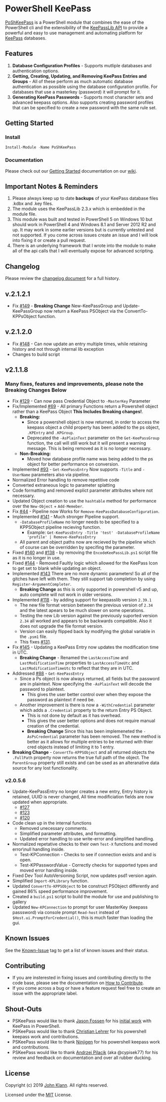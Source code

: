 # PowerShell KeePass

[PoShKeePass](https://www.powershellgallery.com/packages/PoShKeePass) is a PowerShell module that combines the ease of the PowerShell cli and the extensibility of the [KeePassLib API](http://keepass.info/help/v2/setup.html) to provide a powerful and easy to use management and automating platform for [KeePass](http://keepass.info/) databases.

## Features

1. **Database Configuration Profiles** - Supports mutliple databases and authentication options.
2. **Getting, Creating, Updating, and Removing KeePass Entries and Groups** - All of these perform as much automatic database authentication as possible using the database configuration profile. For databases that use a masterkey (password) it will prompt for it.
3. **Generating KeePass Passwords** - Supports most character sets and advanced keepass options. Also supports creating password profiles that can be specified to create a new password with the same rule set.

## Getting Started

### Install

```powershell
Install-Module -Name PoShKeePass
```

### Documentation

Please check out our [Getting Started](https://github.com/PSKeePass/PoShKeePass/wiki/Getting-Started) documentation on our [wiki](https://github.com/PSKeePass/PoShKeePass/wiki).

## Important Notes & Reminders

1. Please always keep up to date **backups** of your KeePass database files .kdbx and .key files.
2. The module uses the KeePassLib 2.3.x which is embedded in the module file.
3. This module was built and tested in PowerShell 5 on Windows 10 but should work in PowerShell 4 and Windows 8.1 and Server 2012 R2 and up. It may work in some earlier versions but is currently untested and not supported. If you come across issues create an issue and I will look into fixing it or create a pull request.
4. There is an underlying framework that I wrote into the module to make all of the api calls that I will eventually expose for advanced scripting.

## Changelog

Please review the [changelog document](https://github.com/PSKeePass/PoShKeePass/blob/master/changelog.md) for a full history.

## v.2.1.2.1

* Fix [#149](https://github.com/PSKeePass/PoShKeePass/issues/149) - **Breaking Change** New-KeePassGroup and Update-KeePassGroup now return a KeePass PSObject via the ConvertTo-KPPsObject function.

## v.2.1.2.0

* Fix [#148](https://github.com/PSKeePass/PoShKeePass/issues/148) - Can now update an entry multiple times, while retaining history and not through internal lib exception
* Changes to build script

## v2.1.1.8

### Many fixes, features and improvements, please note the **Breaking Changes** Below

* Fix [#129](https://github.com/PSKeePass/PoShKeePass/issues/129) - Can now pass Credential Object to `-MasterKey` Parameter
* Fix/Implemented [#69](https://github.com/PSKeePass/PoShKeePass/issues/69) - All primary Functions return a Powershell object rather than a KeePass Object **This Includes Breaking changes!**.
  * **Breaking:**
    * Since a powershell object is now returned, in order to access the keepass object a child property has been added to the ps object, `.KPEntry` and `.KPGroup`.
    * Deprecated the `-AsPlainText` parameter on the `Get-KeePassGroup` function, the call will still work but it will present a warning message. This is being removed as it is no longer necessary.
  * **Non-Breaking:**
    * Moved how database profile name was being added to the ps object for better performance on conversion.
* Implemented [#93](https://github.com/PSKeePass/PoShKeePass/issues/93) - `Get-KeePassEntry` Now supports `-Title` and `-UserName` parameters also via pipeline.
* Normalized Error handling to remove repetitive code
* Converted extraneous logic to parameter splatting
* Code formatting and removed explict parameter attributes where not necessary.
* Updated Object creation to use the `hashtable` method for performance over the `New-Object` + `Add-Memeber`.
* Fix [#44](https://github.com/PSKeePass/PoShKeePass/issues/44) - Pipeline now Works for `Remove-KeePassDatabaseConfiguration`.
* Implemented [#141](https://github.com/PSKeePass/PoShKeePass/issues/141) - Much stronger Pipeline support.
  * `-DatabaseProfileName` no longer needs to be specified to a KPPSObject pipeline recieving function.
    * Example: `Get-KeePassEntry -Title 'test' -DatabaseProfileName 'profile' | Remove-KeePassEntry`
  * All parent and object paths now are recieved by the pipeline which of course can be overridden by specifing the parameter.
* Fixed [#140](https://github.com/PSKeePass/PoShKeePass/issues/140) and [#138](https://github.com/PSKeePass/PoShKeePass/issues/138) - by removing the `EncodeKeePassLib.ps1` script file as it is no longer in use.
* Fixed [#144](https://github.com/PSKeePass/PoShKeePass/issues/144) - Removed Faultly logic which allowed for the KeePass Icon to get set to blank while updating an object.
* Implemented [#143](https://github.com/PSKeePass/PoShKeePass/issues/143) There are no more dynamic parameters! So all of the gitches have left with them. They still support tab completion by using `Register-ArgumentCompleter`.
  * **Breaking Change** as this is only supported in powershell v5 and up, auto complete will not work in older versions.
* Implemented [#118](https://github.com/PSKeePass/PoShKeePass/issues/118) - by adding support for keepasslib version `2.39.1`
  * The new file format version between the previous version of `2.34` and the latest apears to be much slower on some operations.
  * Testing the new Lib version against the previously suported version `2.34` all worked and appears to be backwards compatible. Also it does not upgrade the file format version.
  * Version can easily flipped back by modifying the global variable in the `.psm1` file.
  * This fixes [#131](https://github.com/PSKeePass/PoShKeePass/issues/131).
* Fix [#145](https://github.com/PSKeePass/PoShKeePass/issues/145) - Updating a KeePass Entry now updates the modification time in UTC.
  * **Breaking Change** - Renamed the `LastAccessTime` and `LastModificationTime` properties to `LastAccessTimeUtc` and `LastModificationTimeUtc` to reflect that they are in UTC.
* Addressed [#88](https://github.com/PSKeePass/PoShKeePass/issues/88) - `Get-KeePassEntry`
  * Since a Ps object is now always returned, all fields but the password are in plaintext. Now specifying the `-AsPlainText` will decode the password to plaintext.
    * This gives the user better control over when they expose the password as plaintext if need be.
  * Another improvement is there is now a `-WithCredential` parameter which adds a `.Credential` property to the return Entry PS Object.
    * This is not done by default as it has overhead.
    * This gives the user better options and does not require manual creation of the credential.
    * **Breaking Change** Since this has been implemeneted the `-AsPsCredential` parameter has been removed. The new method is better as it allows for multiple entries to be returned with thier cred objects instead of limiting it to 1 entry.
* **Breaking Change** - `ConvertTo-KPPSObject` and all returned objects the `.FullPath` property now returns the true full path of the object. The `ParentGroup` property still exists and can be used as an alteranative data source for any lost functionality.

### v2.0.5.6

* Update-KeePassEntry no longer creates a new entry, Entry history is retained, UUID is never changed, All time modificiation fields are now updated when appropriate.
  * [#127](https://github.com/PSKeePass/PoShKeePass/issues/127)
  * [#123](https://github.com/PSKeePass/PoShKeePass/issues/123)
  * [#120](https://github.com/PSKeePass/PoShKeePass/issues/120)
* Code clean up in the internal functions
  * Removed unecessary comments.
  * Simplified parameter attributes, and formatting.
  * Updated error handling to use write-error and simplified handling.
* Normalized repetative checks to their own `Test-X` functions and moved error\null handling inside.
  * Test-KPConnection - Checks to see if connection exists and and is open.
  * Test-KPPasswordValue - Correctly checks for supported types and moved error handling inside.
* Fixed Dev Tool AutoVersioning Script, now updates psd1 version again.
* Simplified `Import-KPLibrary` function.
* Updated `ConvertTo-KPPSObject` to be construct PSObject differently and gained 86% speed performance improvement.
* Created a `build.ps1` script to build the module for use and publishing to gallery
* Updated `New-KPConnection` to prompt for user MasterKey (keepass passsword) via console prompt `Read-host` instead of `$Host.ui.PromptForCredential()`, this is much faster than loading the gui.

## Known Issues

See the [Known-Issue](https://github.com/PSKeePass/PoShKeePass/issues?q=is%3Aissue+is%3Aopen+label%3AKnown-Issue) tag to get a list of known issues and their status.

## Contributing

* If you are insterested in fixing issues and contributing directly to the code base, please see the documentation on [How to Contribute](https://github.com/PSKeePass/PoShKeePass/blob/master/contribute.md).
* If you come across a bug or have a feature request feel free to create an issue with the appropriate label.

## Shout-Outs

* PSKeePass would like to thank [Jason Fossen](https://github.com/JasonFossen) for his [initial work](https://cyber-defense.sans.org/blog/2015/08/13/powershell-for-keepass-sample-script) with KeePass in PowerShell.
* PSKeePass would like to thank [Christian Lehrer](https://github.com/chritea) for his powershell keepass work and contributions.
* PSKeePass would like to thank [Ninjigen](https://github.com/Ninjigen) for his powershell keepass work and contributions.
* PSKeePass would like to thank [Andrzej Pilacik](http://www.apdba.com/) (aka @cypisek77) for his review and feedback on documentation and over all rubber ducking.

## License

Copyright (c) 2019 [John Klann](https://github.com/jkdba). All rights reserved.

Licensed under the [MIT](https://github.com/PSKeePass/PoShKeePass/blob/master/license) License.
